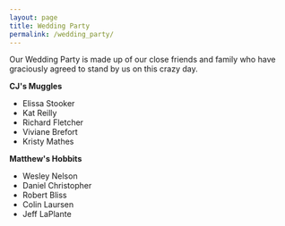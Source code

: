 ```yaml
---
layout: page
title: Wedding Party
permalink: /wedding_party/
---
```


Our Wedding Party is made up of our close friends and family who have graciously agreed to stand by us on this crazy day. 

**CJ's Muggles** 

- Elissa Stooker
- Kat Reilly
- Richard Fletcher
- Viviane Brefort
- Kristy Mathes


**Matthew's Hobbits** 

- Wesley Nelson
- Daniel Christopher
- Robert Bliss
- Colin Laursen
- Jeff LaPlante
